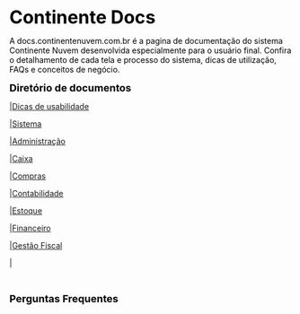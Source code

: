 <font color="black" size="6em"><b>Continente Docs </b></font>&nbsp;

<font color="black">A docs.continentenuvem.com.br é a pagina de documentação do sistema Continente Nuvem desenvolvida especialmente para o usuário final. Confira o detalhamento de cada tela e processo do sistema,  dicas de utilização, FAQs e conceitos de negócio. </font>&nbsp;

<font color="black" size="4em"><b>Diretório de documentos </b></font>&nbsp;

|[Dicas de usabilidade](dicas.md)

|[Sistema](sistema.md)

|[Administração](administracao.md)

|[Caixa](caixa.md)

|[Compras](compras.md)

|[Contabilidade](contabilidade.md)

|[Estoque](estoque.md)

|[Financeiro](financeiro.md)

|[Gestão Fiscal](gestao_fiscal.md)

|

<br/>

<font color="black" size="4em"> <b>Perguntas Frequentes</b></font>

